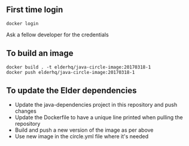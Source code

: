 ## First time login
    docker login
Ask a fellow developer for the credentials
## To build an image
    docker build . -t elderhq/java-circle-image:20170318-1
    docker push elderhq/java-circle-image:20170318-1

## To update the Elder dependencies
* Update the java-dependencies project in this repository and push changes
* Update the Dockerfile to have a unique line printed when pulling the repository
* Build and push a new version of the image as per above
* Use new image in the circle.yml file where it's needed
